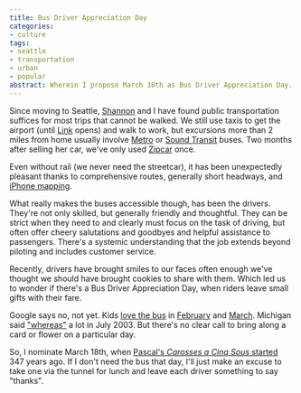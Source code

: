 ```yaml
---
title: Bus Driver Appreciation Day
categories:
- culture
tags:
- seattle
- transportation
- urban
- popular
abstract: Wherein I propose March 18th as Bus Driver Appreciation Day.
---
```


Since moving to Seattle, [Shannon][1] and I have found public transportation suffices for most trips that cannot be walked.  We still use taxis to get the airport (until [Link][2] opens) and walk to work, but excursions more than 2 miles from home usually involve [Metro][3] or [Sound Transit][4] buses.  Two months after selling her car, we've only used [Zipcar][5] once.

Even without rail (we never need the streetcar), it has been unexpectedly pleasant thanks to comprehensive routes, generally short headways, and [iPhone mapping][6].

What really makes the buses accessible though, has been the drivers.  They're not only skilled, but generally friendly and thoughtful.  They can be strict when they need to and clearly must focus on the task of driving, but often offer cheery salutations and goodbyes and helpful assistance to passengers.  There's a systemic understanding that the job extends beyond piloting and includes customer service.

Recently, drivers have brought smiles to our faces often enough we've thought we should have brought cookies to share with them.  Which led us to wonder if there's a Bus Driver Appreciation Day, when riders leave small gifts with their fare.

Google says no, not yet.  Kids [love the bus][7] in [February][8] and [March][9].  Michigan said ["whereas"][10] a lot in July 2003.  But there's no clear call to bring along a card or flower on a particular day.

So, I nominate March 18th, when [Pascal's _Carosses a Cinq Sous_ started][11] 347 years ago.  If I don't need the bus that day, I'll just make an excuse to take one via the tunnel for lunch and leave each driver something to say "thanks".

   [1]: http://www.shannonethomas.com
   [2]: http://future.soundtransit.org/linkLightRail.aspx
   [3]: http://transit.metrokc.gov/
   [4]: http://www.soundtransit.org/
   [5]: http://www.zipcar.com/
   [6]: http://googlemobile.blogspot.com/2008/11/google-maps-for-iphone-adds-street-view.html
   [7]: http://www.lovethebus.com/
   [8]: http://www1.cbsd.org/schools/groveland/Lists/Events/DispForm.aspx?ID=46
   [9]: http://www.millerplace.k12.ny.us/NCRMS/NCR_News/2008_2009/BusDriverAppreciationDay.htm
   [10]: http://www.michigan.gov/gov/0,1607,7-168-23442_25488_28109-72036--,00.html
   [11]: http://www.wired.com/science/discoveries/news/2008/03/dayintech_0318

